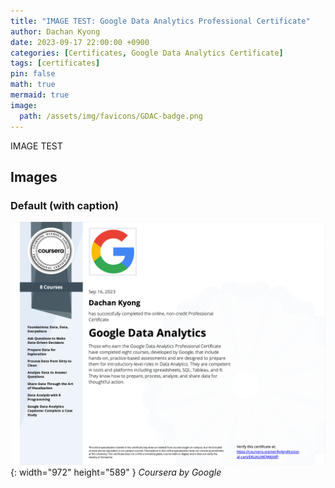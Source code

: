 ```yaml
---
title: "IMAGE TEST: Google Data Analytics Professional Certificate"
author: Dachan Kyong
date: 2023-09-17 22:00:00 +0900
categories: [Certificates, Google Data Analytics Certificate]
tags: [certificates]
pin: false
math: true
mermaid: true
image:
  path: /assets/img/favicons/GDAC-badge.png
---
```

IMAGE TEST


## Images

### Default (with caption)

![Desktop View](/assets/img/favicons/GDAC.png){: width="972" height="589" }
_Coursera by Google_
